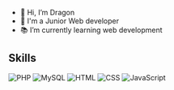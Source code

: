 - 👋 Hi, I’m Dragon
- 💼 I'm a Junior Web developer
- 📚 I’m currently learning web development

## Skills

![PHP](https://img.shields.io/static/v1?label=PHP&style=plastic&logo=php&color=informational&message=Junior)
![MySQL](https://img.shields.io/static/v1?label=MySQL&style=plastic&logo=mysql&color=informational&message=Junior)
![HTML](https://img.shields.io/static/v1?label=HTML&style=plastic&logo=html5&color=yellow&message=Middle)
![CSS](https://img.shields.io/static/v1?label=CSS&style=plastic&logo=css3&color=yellow&message=Middle)
![JavaScript](https://img.shields.io/static/v1?label=JavaScript&style=plastic&logo=javascript&color=yellow&message=Middle)
